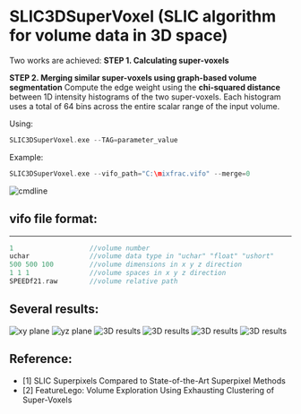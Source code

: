 
# SLIC3DSuperVoxel (SLIC algorithm for volume data in 3D space)

Two works are achieved:
**STEP 1. Calculating super-voxels**
	
**STEP 2. Merging similar super-voxels using graph-based volume segmentation**
	Compute the edge weight using the **chi-squared distance** between 1D intensity histograms of the two super-voxels. Each histogram uses a total of 64 bins across the entire scalar range of the input volume.


Using:
```c
SLIC3DSuperVoxel.exe --TAG=parameter_value
```

Example:
```c
SLIC3DSuperVoxel.exe --vifo_path="C:\mixfrac.vifo" --merge=0
```
![cmdline](https://github.com/XiangyangHe/SLIC3DSuperVoxel/blob/master/image/cmdline.png)


## vifo file format:
-----------------------------------------------------
```cpp
1                   //volume number
uchar               //volume data type in "uchar" "float" "ushort"
500 500 100         //volume dimensions in x y z direction
1 1 1               //volume spaces in x y z direction
SPEEDf21.raw        //volume relative path
```

Several results:
-----------------------------------------------------

![xy plane](https://github.com/XiangyangHe/SLIC3DSuperVoxel/blob/master/image/design%20sketch_xyplane.png)
![yz plane](https://github.com/XiangyangHe/SLIC3DSuperVoxel/blob/master/image/design%20sketch_yzplane.png)
![3D results](https://github.com/XiangyangHe/SLIC3DSuperVoxel/blob/master/image/design%20sketch_volumerendering.png)
![3D results](https://github.com/XiangyangHe/SLIC3DSuperVoxel/blob/master/image/design%20sketch_asteroid_tev.png)
![3D results](https://github.com/XiangyangHe/SLIC3DSuperVoxel/blob/master/image/design%20sketch_MANIX.png)
![3D results](https://github.com/XiangyangHe/SLIC3DSuperVoxel/blob/master/image/design%20sketch_tooth.png)


Reference:
-----------------------------------------------------
- [1] SLIC Superpixels Compared to State-of-the-Art Superpixel Methods
- [2] FeatureLego: Volume Exploration Using Exhausting Clustering of Super-Voxels

